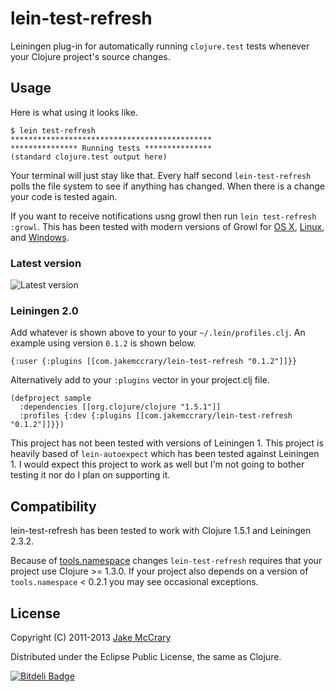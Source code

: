 # lein-test-refresh

Leiningen plug-in for automatically running `clojure.test` tests whenever your Clojure project's source changes.

## Usage

Here is what using it looks like. 

    $ lein test-refresh
    *********************************************
    *************** Running tests ***************
    (standard clojure.test output here)

Your terminal will just stay like that. Every half second `lein-test-refresh`
polls the file system to see if anything has changed. When there is a
change your code is tested again.

If you want to receive notifications usng growl then run `lein
test-refresh :growl`. This has been tested with modern versions of Growl
for [OS X](http://growl.info/),
[Linux](http://mattn.github.com/growl-for-linux/), and
[Windows](http://growlforwindows.com/).

### Latest version

![Latest version](https://clojars.org/com.jakemccrary/lein-test-refresh/latest-version.svg)

### Leiningen 2.0

Add whatever is shown above to your to your `~/.lein/profiles.clj`. An example using version `0.1.2` is shown below.

    {:user {:plugins [[com.jakemccrary/lein-test-refresh "0.1.2"]]}}
    
Alternatively add to your `:plugins` vector in your project.clj file.
   
    (defproject sample
      :dependencies [[org.clojure/clojure "1.5.1"]]
      :profiles {:dev {:plugins [[com.jakemccrary/lein-test-refresh "0.1.2"]]}})

This project has not been tested with versions of Leiningen 1. This
project is heavily based of `lein-autoexpect` which has been tested
against Leiningen 1. I would expect this project to work as well but
I'm not going to bother testing it nor do I plan on supporting it.

## Compatibility

lein-test-refresh has been tested to work with Clojure 1.5.1 and
Leiningen 2.3.2.

Because of
[tools.namespace](https://github.com/clojure/tools.namespace) changes
`lein-test-refresh` requires that your project use Clojure >= 1.3.0. If
your project also depends on a version of `tools.namespace` < 0.2.1
you may see occasional exceptions.

## License

Copyright (C) 2011-2013 [Jake McCrary](http://jakemccrary.com)

Distributed under the Eclipse Public License, the same as Clojure.


[![Bitdeli Badge](https://d2weczhvl823v0.cloudfront.net/jakemcc/lein-test-refresh/trend.png)](https://bitdeli.com/free "Bitdeli Badge")

